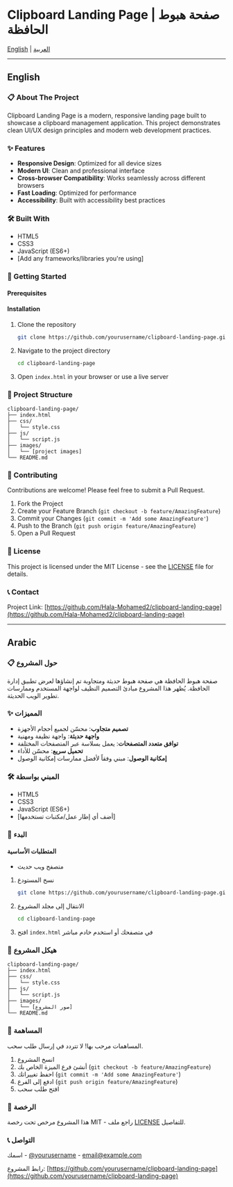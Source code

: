 # Clipboard Landing Page | صفحة هبوط الحافظة

[English](#english) | [العربية](#arabic)

---

## English

### 📋 About The Project

Clipboard Landing Page is a modern, responsive landing page built to showcase a clipboard management application. This project demonstrates clean UI/UX design principles and modern web development practices.

### ✨ Features

- **Responsive Design**: Optimized for all device sizes
- **Modern UI**: Clean and professional interface
- **Cross-browser Compatibility**: Works seamlessly across different browsers
- **Fast Loading**: Optimized for performance
- **Accessibility**: Built with accessibility best practices

### 🛠️ Built With

- HTML5
- CSS3
- JavaScript (ES6+)
- [Add any frameworks/libraries you're using]

### 🚀 Getting Started

#### Prerequisites


#### Installation

1. Clone the repository
   ```bash
   git clone https://github.com/yourusername/clipboard-landing-page.git
   ```

2. Navigate to the project directory
   ```bash
   cd clipboard-landing-page
   ```

3. Open `index.html` in your browser or use a live server

### 📁 Project Structure

```
clipboard-landing-page/
├── index.html
├── css/
│   └── style.css
├── js/
│   └── script.js
├── images/
│   └── [project images]
└── README.md
```

### 🤝 Contributing

Contributions are welcome! Please feel free to submit a Pull Request.

1. Fork the Project
2. Create your Feature Branch (`git checkout -b feature/AmazingFeature`)
3. Commit your Changes (`git commit -m 'Add some AmazingFeature'`)
4. Push to the Branch (`git push origin feature/AmazingFeature`)
5. Open a Pull Request

### 📄 License

This project is licensed under the MIT License - see the [LICENSE](LICENSE) file for details.

### 📞 Contact



Project Link: [https://github.com/Hala-Mohamed2/clipboard-landing-page](https://github.com/Hala-Mohamed2/clipboard-landing-page)

---

## Arabic

### 📋 حول المشروع

صفحة هبوط الحافظة هي صفحة هبوط حديثة ومتجاوبة تم إنشاؤها لعرض تطبيق إدارة الحافظة. يُظهر هذا المشروع مبادئ التصميم النظيف لواجهة المستخدم وممارسات تطوير الويب الحديثة.

### ✨ المميزات

- **تصميم متجاوب**: محسّن لجميع أحجام الأجهزة
- **واجهة حديثة**: واجهة نظيفة ومهنية
- **توافق متعدد المتصفحات**: يعمل بسلاسة عبر المتصفحات المختلفة
- **تحميل سريع**: محسّن للأداء
- **إمكانية الوصول**: مبني وفقاً لأفضل ممارسات إمكانية الوصول

### 🛠️ المبني بواسطة

- HTML5
- CSS3
- JavaScript (ES6+)
- [أضف أي إطار عمل/مكتبات تستخدمها]

### 🚀 البدء

#### المتطلبات الأساسية

- متصفح ويب حديث


1. نسخ المستودع
   ```bash
   git clone https://github.com/yourusername/clipboard-landing-page.git
   ```

2. الانتقال إلى مجلد المشروع
   ```bash
   cd clipboard-landing-page
   ```

3. افتح `index.html` في متصفحك أو استخدم خادم مباشر

### 📁 هيكل المشروع

```
clipboard-landing-page/
├── index.html
├── css/
│   └── style.css
├── js/
│   └── script.js
├── images/
│   └── [صور المشروع]
└── README.md
```

### 🤝 المساهمة

المساهمات مرحب بها! لا تتردد في إرسال طلب سحب.

1. انسخ المشروع
2. أنشئ فرع الميزة الخاص بك (`git checkout -b feature/AmazingFeature`)
3. احفظ تغييراتك (`git commit -m 'Add some AmazingFeature'`)
4. ادفع إلى الفرع (`git push origin feature/AmazingFeature`)
5. افتح طلب سحب

### 📄 الرخصة

هذا المشروع مرخص تحت رخصة MIT - راجع ملف [LICENSE](LICENSE) للتفاصيل.

### 📞 التواصل

اسمك - [@yourusername](https://twitter.com/yourusername) - email@example.com

رابط المشروع: [https://github.com/yourusername/clipboard-landing-page](https://github.com/yourusername/clipboard-landing-page)
